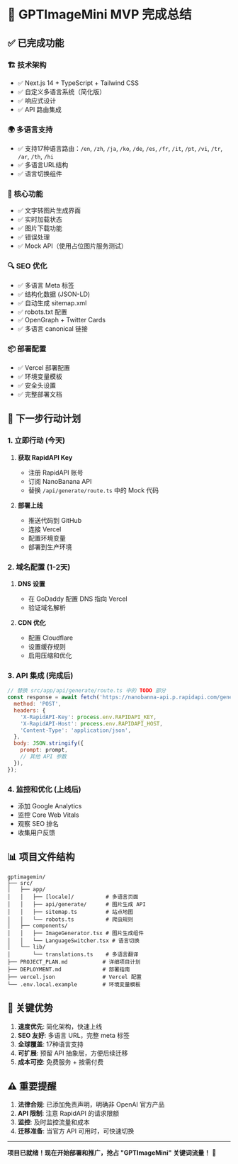 # 🎉 GPTImageMini MVP 完成总结

## ✅ 已完成功能

### 🏗 技术架构
- ✅ Next.js 14 + TypeScript + Tailwind CSS
- ✅ 自定义多语言系统（简化版）
- ✅ 响应式设计
- ✅ API 路由集成

### 🌍 多语言支持
- ✅ 支持17种语言路由：`/en`, `/zh`, `/ja`, `/ko`, `/de`, `/es`, `/fr`, `/it`, `/pt`, `/vi`, `/tr`, `/ar`, `/th`, `/hi`
- ✅ 多语言URL结构
- ✅ 语言切换组件

### 🎨 核心功能
- ✅ 文字转图片生成界面
- ✅ 实时加载状态
- ✅ 图片下载功能
- ✅ 错误处理
- ✅ Mock API（使用占位图片服务测试）

### 🔍 SEO 优化
- ✅ 多语言 Meta 标签
- ✅ 结构化数据 (JSON-LD)
- ✅ 自动生成 sitemap.xml
- ✅ robots.txt 配置
- ✅ OpenGraph + Twitter Cards
- ✅ 多语言 canonical 链接

### 📦 部署配置
- ✅ Vercel 部署配置
- ✅ 环境变量模板
- ✅ 安全头设置
- ✅ 完整部署文档

## 🚀 下一步行动计划

### 1. 立即行动 (今天)
1. **获取 RapidAPI Key**
   - 注册 RapidAPI 账号
   - 订阅 NanoBanana API
   - 替换 `/api/generate/route.ts` 中的 Mock 代码

2. **部署上线**
   - 推送代码到 GitHub
   - 连接 Vercel
   - 配置环境变量
   - 部署到生产环境

### 2. 域名配置 (1-2天)
1. **DNS 设置**
   - 在 GoDaddy 配置 DNS 指向 Vercel
   - 验证域名解析
   
2. **CDN 优化**
   - 配置 Cloudflare
   - 设置缓存规则
   - 启用压缩和优化

### 3. API 集成 (完成后)
```javascript
// 替换 src/app/api/generate/route.ts 中的 TODO 部分
const response = await fetch('https://nanobanna-api.p.rapidapi.com/generate', {
  method: 'POST',
  headers: {
    'X-RapidAPI-Key': process.env.RAPIDAPI_KEY,
    'X-RapidAPI-Host': process.env.RAPIDAPI_HOST,
    'Content-Type': 'application/json',
  },
  body: JSON.stringify({
    prompt: prompt,
    // 其他 API 参数
  }),
});
```

### 4. 监控和优化 (上线后)
- 添加 Google Analytics
- 监控 Core Web Vitals
- 观察 SEO 排名
- 收集用户反馈

## 📊 项目文件结构
```
gptimagemin/
├── src/
│   ├── app/
│   │   ├── [locale]/          # 多语言页面
│   │   ├── api/generate/      # 图片生成 API
│   │   ├── sitemap.ts         # 站点地图
│   │   └── robots.ts          # 爬虫规则
│   ├── components/
│   │   ├── ImageGenerator.tsx # 图片生成组件
│   │   └── LanguageSwitcher.tsx # 语言切换
│   └── lib/
│       └── translations.ts    # 多语言翻译
├── PROJECT_PLAN.md           # 详细项目计划
├── DEPLOYMENT.md             # 部署指南
├── vercel.json               # Vercel 配置
└── .env.local.example        # 环境变量模板
```

## 🎯 关键优势

1. **速度优先**: 简化架构，快速上线
2. **SEO 友好**: 多语言 URL，完整 meta 标签
3. **全球覆盖**: 17种语言支持
4. **可扩展**: 预留 API 抽象层，方便后续迁移
5. **成本可控**: 免费服务 + 按需付费

## ⚠️ 重要提醒

1. **法律合规**: 已添加免责声明，明确非 OpenAI 官方产品
2. **API 限制**: 注意 RapidAPI 的请求限额
3. **监控**: 及时监控流量和成本
4. **迁移准备**: 当官方 API 可用时，可快速切换

---

**项目已就绪！现在开始部署和推广，抢占 "GPTImageMini" 关键词流量！** 🚀